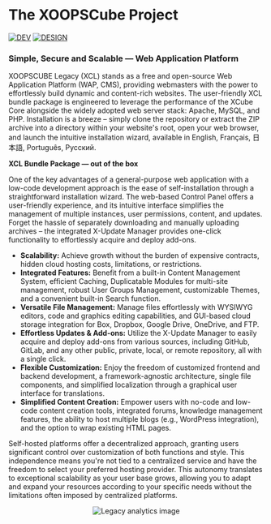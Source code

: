 <h1>The XOOPSCube Project</h1>

[![DEV](https://img.shields.io/badge/Developed%20in%20Japan-bc0027?style=for-the-badge&labelColor=fff&logoWidth=21&logo=data:image/svg+xml;base64,PHN2ZyB4bWxucz0iaHR0cDovL3d3dy53My5vcmcvMjAwMC9zdmciIHdpZHRoPSIxNiIgaGVpZ2h0PSIxNiIgdmlld0JveD0iMCAwIDE2IDE2Ij48cGF0aCBmaWxsPSIjYmMwMDI3IiBkPSJNOCA0YTQgNCAwIDEgMSAwIDhhNCA0IDAgMCAxIDAtOFoiLz48L3N2Zz4=)](https://github.com/xoopscube) [![DESIGN](https://img.shields.io/badge/Enhanced%20in%20Switzerland-bc0027?style=for-the-badge&labelColor=bc0027&color=f1f2f3&logoWidth=27&logo=data:image/svg+xml;base64,PHN2ZyB4bWxucz0iaHR0cDovL3d3dy53My5vcmcvMjAwMC9zdmciIHdpZHRoPSIxNiIgaGVpZ2h0PSIxNiIgdmlld0JveD0iMCAwIDI0IDI0Ij48cGF0aCBmaWxsPSJ3aGl0ZSIgZD0iTTIwIDE0aC02djZoLTR2LTZINHYtNGg2VjRoNHY2aDZ2NFoiLz48L3N2Zz4=)](https://github.com/xoopscube) 

### Simple, Secure and Scalable — Web Application Platform

XOOPSCUBE Legacy (XCL) stands as a free and open-source Web Application Platform (WAP, CMS), providing webmasters with the power to effortlessly build dynamic and content-rich websites. The user-friendly XCL bundle package is engineered to leverage the performance of the XCube Core alongside the widely adopted web server stack: Apache, MySQL, and PHP. Installation is a breeze – simply clone the repository or extract the ZIP archive into a directory within your website's root, open your web browser, and launch the intuitive installation wizard, available in English, Français, 日本語, Português, Pусский.

**XCL Bundle Package — out of the box**   

One of the key advantages of a general-purpose web application with a low-code development approach is the ease of self-installation through a straightforward installation wizard. The web-based Control Panel offers a user-friendly experience, and its intuitive interface simplifies the management of multiple instances, user permissions, content, and updates. Forget the hassle of separately downloading and manually uploading archives – the integrated X-Update Manager provides one-click functionality to effortlessly acquire and deploy add-ons.

* **Scalability:** Achieve growth without the burden of expensive contracts, hidden cloud hosting costs, limitations, or restrictions.
* **Integrated Features:** Benefit from a built-in Content Management System, efficient Caching, Duplicatable Modules for multi-site management, robust User Groups Management, customizable Themes, and a convenient built-in Search function.
* **Versatile File Management:** Manage files effortlessly with WYSIWYG editors, code and graphics editing capabilities, and GUI-based cloud storage integration for Box, Dropbox, Google Drive, OneDrive, and FTP.
* **Effortless Updates & Add-ons:** Utilize the X-Update Manager to easily acquire and deploy add-ons from various sources, including GitHub, GitLab, and any other public, private, local, or remote repository, all with a single click.
* **Flexible Customization:** Enjoy the freedom of customized frontend and backend development, a framework-agnostic architecture, single file components, and simplified localization through a graphical user interface for translations.
* **Simplified Content Creation:** Empower users with no-code and low-code content creation tools, integrated forums, knowledge management features, the ability to host multiple blogs (e.g., WordPress integration), and the option to wrap existing HTML pages.

Self-hosted platforms offer a decentralized approach, granting users significant control over customization of both functions and style. This independence means you're not tied to a centralized service and have the freedom to select your preferred hosting provider. This autonomy translates to exceptional scalability as your user base grows, allowing you to adapt and expand your resources according to your specific needs without the limitations often imposed by centralized platforms.

<p align="center">
<img src="https://repobeats.axiom.co/api/embed/44bd0a411c95b0f2abd22bdbee28d5f04c49670b.svg" alt="Legacy analytics image">
</p>

